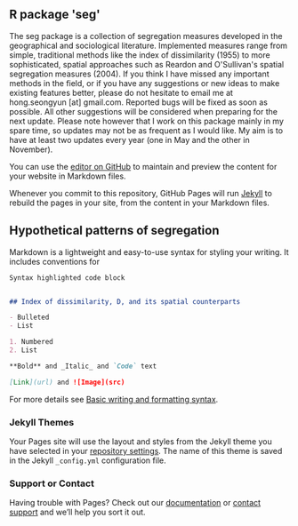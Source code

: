 ## R package 'seg'

The seg package is a collection of segregation measures developed in the geographical and sociological literature. Implemented measures range from simple, traditional methods like the index of dissimilarity (1955) to more sophisticated, spatial approaches such as Reardon and O'Sullivan's spatial segregation measures (2004). If you think I have missed any important methods in the field, or if you have any suggestions or new ideas to make existing features better, please do not hesitate to email me at hong.seongyun [at] gmail.com. Reported bugs will be fixed as soon as possible. All other suggestions will be considered when preparing for the next update. Please note however that I work on this package mainly in my spare time, so updates may not be as frequent as I would like. My aim is to have at least two updates every year (one in May and the other in November).

You can use the [editor on GitHub](https://github.com/syunhong/seg/edit/master/docs/index.md) to maintain and preview the content for your website in Markdown files.

Whenever you commit to this repository, GitHub Pages will run [Jekyll](https://jekyllrb.com/) to rebuild the pages in your site, from the content in your Markdown files.

## Hypothetical patterns of segregation

Markdown is a lightweight and easy-to-use syntax for styling your writing. It includes conventions for

```markdown
Syntax highlighted code block


## Index of dissimilarity, D, and its spatial counterparts

- Bulleted
- List

1. Numbered
2. List

**Bold** and _Italic_ and `Code` text

[Link](url) and ![Image](src)
```

For more details see [Basic writing and formatting syntax](https://docs.github.com/en/github/writing-on-github/getting-started-with-writing-and-formatting-on-github/basic-writing-and-formatting-syntax).

### Jekyll Themes

Your Pages site will use the layout and styles from the Jekyll theme you have selected in your [repository settings](https://github.com/syunhong/seg/settings/pages). The name of this theme is saved in the Jekyll `_config.yml` configuration file.

### Support or Contact

Having trouble with Pages? Check out our [documentation](https://docs.github.com/categories/github-pages-basics/) or [contact support](https://support.github.com/contact) and we’ll help you sort it out.
